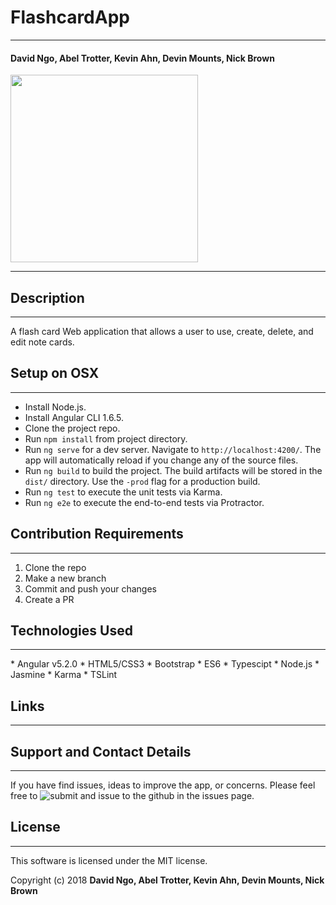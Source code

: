 # FlashcardApp
<hr />


#### David Ngo, Abel Trotter, Kevin Ahn, Devin Mounts,  Nick Brown

<img height="300" src="/Users/Guest/Desktop/flashcard-app/src/assets/Screen Shot .png">
<hr />

## Description
<hr />

A flash card Web application that allows a user to use, create, delete, and edit note cards.



## Setup on OSX
<hr />

* Install Node.js.
* Install Angular CLI 1.6.5.
* Clone the project repo.
* Run `npm install` from project directory.
* Run `ng serve` for a dev server. Navigate to `http://localhost:4200/`. The app will automatically reload if you change any of the source files.
* Run `ng build` to build the project. The build artifacts will be stored in the `dist/` directory. Use the `-prod` flag for a production build.
* Run `ng test` to execute the unit tests via Karma.
* Run `ng e2e` to execute the end-to-end tests via Protractor.

## Contribution Requirements
<hr />

1. Clone the repo
1. Make a new branch
1. Commit and push your changes
1. Create a PR


## Technologies Used
<hr />
* Angular v5.2.0
* HTML5/CSS3
* Bootstrap
* ES6
* Typescipt
* Node.js
* Jasmine
* Karma
* TSLint

## Links
<hr />

## Support and Contact Details

<hr />


If you have find issues, ideas to improve the app, or concerns.  Please feel free to ![submit and issue to the github in the issues page.](/issues)

## License

<hr />


This software is licensed under the MIT license.

Copyright (c) 2018 **David Ngo, Abel Trotter, Kevin Ahn, Devin Mounts,  Nick Brown**
